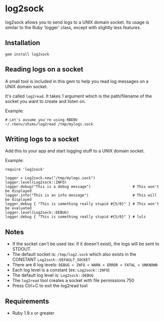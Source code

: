# log2sock

log2sock allows you to send logs to a UNIX domain socket. Its usage is similar to the Ruby 'logger' class, except with slightly less features.

## Installation

`gem install log2sock`

## Reading logs on a socket

A small tool is included in this gem to help you read log messages on a UNIX domain socket.

It's called `log2read`. It takes 1 argument which is the path/filename of the socket you want to create and listen on.

Example:

```
# Let's assume you're using RBENV
~/.rbenv/shims/log2read /tmp/mylogs.sock
```

## Writing logs to a socket

Add this to your app and start logging stuff to a UNIX domain socket.

Example:

```
require 'log2sock'

logger = Log2sock.new("/tmp/mylogs.sock")
logger.level(Log2sock::INFO)
logger.debug("This is a debug message")                   # This won't be displayed
logger.info("This is an info message")                    # This will be displayed
logger.debug { "This is something really stupid #{5/0}" } # This won't be evaluated
logger.level(Log2sock::DEBUG)
logger.debug { "This is something really stupid #{5/0}" } # lulz
```

## Notes

* If the socket can't be used (ex: if it doesn't exist), the logs will be sent to STDOUT.
* The default socket is: `/tmp/log2.sock` which also exists in the CONSTANT `Log2sock::DEFAULT_SOCKET`
* There are 6 log levels: `DEBUG < INFO < WARN < ERROR < FATAL < UNKNOWN`
* Each log level is a constant (ex: `Log2sock::INFO`)
* The default log level is: `Log2sock::DEBUG`
* The `log2read` tool creates a socket with file permissions 750
* Press Ctrl+C to exit the log2read tool

## Requirements

* Ruby 1.9.x or greater
